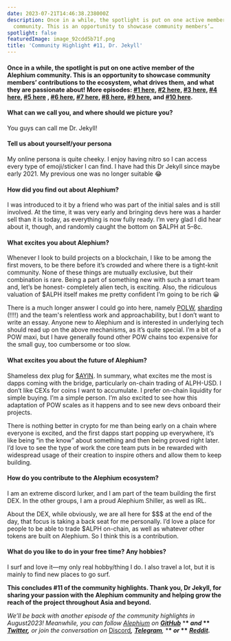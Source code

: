 ```yaml
---
date: 2023-07-21T14:46:38.238000Z
description: Once in a while, the spotlight is put on one active member of the Alephium
  community. This is an opportunity to showcase community members’…
spotlight: false
featuredImage: image_92cdd5b71f.png
title: 'Community Highlight #11, Dr. Jekyll'
---
```


#### Once in a while, the spotlight is put on one active member of the Alephium community. This is an opportunity to showcase community members’ contributions to the ecosystem, what drives them, and what they are passionate about! More episodes: <a href="/news/post/community-highlight-wilhelm-k%C3%A4llstr%C3%B6m-aka-oracleuggla-81d3938c5692" >#1 here</a>, <a href="/news/post/community-highlight-cgi-bin-c102cc106f19" >#2 here</a>, <a href="/news/post/community-highlight-3-digdug-48a7ec868504" >#3 here</a>, <a href="/news/post/community-highlight-4-montail-e24fd88882a0" >#4 here</a>, <a href="/news/post/community-highlight-5-txn-71c4fd76ffe8" >#5 here</a> , <a href="/news/post/community-highlight-6-waldi-zkit-beats-37af1f6df3b8" >#6 here</a>, <a href="/news/post/community-highlight-7-oheka-13d8b4ae025e" >#7 here</a>, <a href="/news/post/community-highlight-8-jorge-438510785041" >#8 here</a>, <a href="/news/post/community-highlight-9-dzhemsh-a0a4a98a8489" >#9 here</a>, and <a href="/news/post/community-highlight-10-lx-aka-lix-fde724cf8d81" >#10 here</a>.

#### **What can we call you, and where should we picture you?**

You guys can call me Dr. Jekyll!

#### **Tell us about yourself/your persona**

My online persona is quite cheeky. I enjoy having nitro so I can access every type of emoji/sticker I can find. I have had this Dr Jekyll since maybe early 2021. My previous one was no longer suitable 😂

#### **How did you find out about Alephium?**

I was introduced to it by a friend who was part of the initial sales and is still involved. At the time, it was very early and bringing devs here was a harder sell than it is today, as everything is now fully ready. I’m very glad I did hear about it, though, and randomly caught the bottom on \$ALPH at 5–8c.

#### **What excites you about Alephium?**

Whenever I look to build projects on a blockchain, I like to be among the first movers, to be there before it’s crowded and where there is a tight-knit community. None of these things are mutually exclusive, but their combination is rare. Being a part of something new with such a smart team and, let’s be honest- completely alien tech, is exciting. Also, the ridiculous valuation of \$ALPH itself makes me pretty confident I’m going to be rich 😀

There is a much longer answer I could go into here, namely <a href="/news/post/tech-talk-1-the-ultimate-guide-to-proof-of-less-work-the-universe-and-everything-ba70644ab301" >POLW</a>, <a href="/news/post/sharding-d50968b8b229" >sharding</a> (!!!!) and the team's relentless work and approachability, but I don’t want to write an essay. Anyone new to Alephium and is interested in underlying tech should read up on the above mechanisms, as it’s quite special. I’m a bit of a POW maxi, but I have generally found other POW chains too expensive for the small guy, too cumbersome or too slow.

#### **What excites you about the future of Alephium?**

Shameless dex plug for <a href="http://discord.gg/FdWGQpRwbZ" >$AYIN</a>. In summary, what excites me the most is dapps coming with the bridge, particularly on-chain trading of ALPH-USD. I don’t like CEXs for coins I want to accumulate. I prefer on-chain liquidity for simple buying. I’m a simple person. I’m also excited to see how this adaptation of POW scales as it happens and to see new devs onboard their projects.

There is nothing better in crypto for me than being early on a chain where everyone is excited, and the first dapps start popping up everywhere, it’s like being “in the know” about something and then being proved right later. I’d love to see the type of work the core team puts in be rewarded with widespread usage of their creation to inspire others and allow them to keep building.

#### **How do you contribute to the Alephium ecosystem?**

I am an extreme discord lurker, and I am part of the team building the first DEX. In the other groups, I am a proud Alephium Shiller, as well as IRL.

About the DEX, while obviously, we are all here for \$\$\$ at the end of the day, that focus is taking a back seat for me personally. I’d love a place for people to be able to trade \$ALPH on-chain, as well as whatever other tokens are built on Alephium. So I think this is a contribution.

#### What do you like to do in your free time? Any hobbies?

I surf and love it—my only real hobby/thing I do. I also travel a lot, but it is mainly to find new places to go surf.

**This concludes \#11 of the community highlights. Thank you, Dr Jekyll, for sharing your passion with the Alephium community and helping grow the reach of the project throughout Asia and beyond.**

_We’ll be back with another episode of the community highlights in August2023! Meanwhile, you can follow [Alephium](/) on_ <a href="https://github.com/alephium/" ><strong><em>GitHub</em></strong></a> \***\* _and_ \*\*** <a href="https://twitter.com/alephium" ><strong><em>Twitter</em></strong></a>**_,_** _or join the conversation on_ [Discord](/discord)**_,_** <a href="https://t.me/alephiumgroup" ><strong><em>Telegram</em></strong></a>_,_ \***\* _or_ \*\*** <a href="https://www.reddit.com/r/alephium" ><strong><em>Reddit</em></strong></a>**_._**
